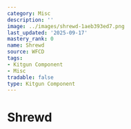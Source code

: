 ```yaml
---
category: Misc
description: ''
image: ../images/shrewd-1aeb393ed7.png
last_updated: '2025-09-17'
mastery_rank: 0
name: Shrewd
source: WFCD
tags:
- Kitgun Component
- Misc
tradable: false
type: Kitgun Component
---
```


# Shrewd

